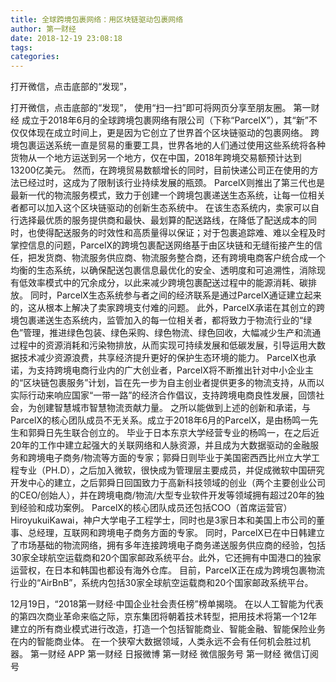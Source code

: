 ```yaml
---
title: 全球跨境包裹网络：用区块链驱动包裹网络
author: 第一财经
date: 2018-12-19 23:08:18
tags: 
categories: 
---
```

打开微信，点击底部的“发现”，
<!-- more -->
打开微信，点击底部的“发现”，
使用“扫一扫”即可将网页分享至朋友圈。
第一财经
成立于2018年6月的全球跨境包裹网络有限公司（下称“ParcelX”），其“新”不仅仅体现在成立时间上，更是因为它创立了世界首个区块链驱动的包裹网络。
跨境包裹运送系统一直是贸易的重要工具，世界各地的人们通过使用这些系统将各种货物从一个地方运送到另一个地方，仅在中国，2018年跨境交易额预计达到13200亿美元。
然而，在跨境贸易数额增长的同时，目前快递公司正在使用的方法已经过时，这成为了限制该行业持续发展的瓶颈。
ParcelX则推出了第三代也是最新一代的物流服务模式，致力于创建一个跨境包裹递送生态系统，让每一位相关者都可以加入这个区块链驱动的创新生态系统中。
在该生态系统内，卖家可以自行选择最优质的服务提供商和最快、最划算的配送路线，在降低了配送成本的同时，也使得配送服务的时效性和高质量得以保证；对于包裹追踪难、难以全程及时掌控信息的问题，ParcelX的跨境包裹配送网络基于由区块链和无缝衔接产生的信任，把发货商、物流服务供应商、物流服务整合商，还有跨境电商客户统合成一个均衡的生态系统，以确保配送包裹信息最优化的安全、透明度和可追溯性，消除现有低效率模式中的冗余成分，以此来减少跨境包裹配送过程中的能源消耗、碳排放。
同时，ParcelX生态系统参与者之间的经济联系是通过ParcelX通证建立起来的，这从根本上解决了卖家跨境支付难的问题。
此外，ParcelX承诺在其创立的跨境包裹递送生态系统内，监管加入的每一位相关者，都将致力于物流行业的“绿色”管理，推进绿色包装、绿色采购、绿色物流、绿色回收，大幅减少生产和流通过程中的资源消耗和污染物排放，从而实现可持续发展和低碳发展，引导运用大数据技术减少资源浪费，共享经济提升更好的保护生态环境的能力。
ParcelX也承诺，为支持跨境电商行业内的广大创业者，ParcelX将不断推出针对中小企业主的“区块链包裹服务”计划，旨在先一步为自主创业者提供更多的物流支持，从而以实际行动来响应国家“一带一路”的经济合作倡议，支持跨境电商良性发展，回馈社会，为创建智慧城市智慧物流贡献力量。
之所以能做到上述的创新和承诺，与ParcelX的核心团队成员不无关系。成立于2018年6月的ParcelX，是由杨鸣一先生和郭舜日先生联合创立的。
毕业于日本东京大学经营专业的杨鸣一，在之后近20年的工作中建立起强大的关联网络和人脉资源，并且成为大数据驱动的金融服务和跨境电子商务/物流等方面的专家；郭舜日则毕业于美国密西西比州立大学工程专业（PH.D），之后加入微软，很快成为管理层主要成员，并促成微软中国研究开发中心的建立，之后郭舜日回国致力于高新科技领域的创业（两个主要创业公司的CEO/创始人），并在跨境电商/物流/大型专业软件开发等领域拥有超过20年的独到经验和成功案例。
ParcelX的核心团队成员还包括COO（首席运营官）HiroyukuiKawai，神户大学电子工程学士，同时也是3家日本和美国上市公司的董事、总经理，互联网和跨境电子商务方面的专家。
同时，ParcelX已在中日韩建立了市场基础的物流网络，拥有多年连接跨境电子商务递送服务供应商的经验，包括30家全球航空运载商和20个国家邮政系统平台。此外，它还拥有中国港口的独家运营权，在日本和韩国也都设有海外仓库。
目前，ParcelX正在成为跨境包裹物流行业的“AirBnB”，系统内包括30家全球航空运载商和20个国家邮政系统平台。
 
 
12月19日，“2018第一财经·中国企业社会责任榜”榜单揭晓。
在以人工智能为代表的第四次商业革命来临之际，京东集团将朝着技术转型，把用技术将第一个12年建立的所有商业模式进行改造，打造一个包括智能商业、智能金融、智能保险业务在内的智能商业体。
在一个狭窄大数据领域，人类永远不会有任何机会胜过机器。
第一财经
APP
第一财经
日报微博
第一财经
微信服务号
第一财经
微信订阅号
